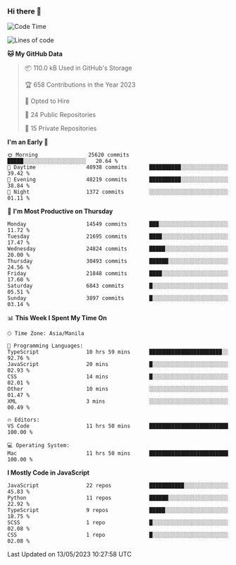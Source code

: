 ### Hi there 👋

<!--START_SECTION:waka-->
![Code Time](http://img.shields.io/badge/Code%20Time-263%20hrs%2052%20mins-blue)

![Lines of code](https://img.shields.io/badge/From%20Hello%20World%20I%27ve%20Written-57.1%20million%20lines%20of%20code-blue)

**🐱 My GitHub Data** 

> 📦 110.0 kB Used in GitHub's Storage 
 > 
> 🏆 658 Contributions in the Year 2023
 > 
> 💼 Opted to Hire
 > 
> 📜 24 Public Repositories 
 > 
> 🔑 15 Private Repositories 
 > 
**I'm an Early 🐤** 

```text
🌞 Morning                25620 commits       █████░░░░░░░░░░░░░░░░░░░░   20.64 % 
🌆 Daytime                48938 commits       ██████████░░░░░░░░░░░░░░░   39.42 % 
🌃 Evening                48219 commits       ██████████░░░░░░░░░░░░░░░   38.84 % 
🌙 Night                  1372 commits        ░░░░░░░░░░░░░░░░░░░░░░░░░   01.11 % 
```
📅 **I'm Most Productive on Thursday** 

```text
Monday                   14549 commits       ███░░░░░░░░░░░░░░░░░░░░░░   11.72 % 
Tuesday                  21695 commits       ████░░░░░░░░░░░░░░░░░░░░░   17.47 % 
Wednesday                24824 commits       █████░░░░░░░░░░░░░░░░░░░░   20.00 % 
Thursday                 30493 commits       ██████░░░░░░░░░░░░░░░░░░░   24.56 % 
Friday                   21848 commits       ████░░░░░░░░░░░░░░░░░░░░░   17.60 % 
Saturday                 6843 commits        █░░░░░░░░░░░░░░░░░░░░░░░░   05.51 % 
Sunday                   3897 commits        █░░░░░░░░░░░░░░░░░░░░░░░░   03.14 % 
```


📊 **This Week I Spent My Time On** 

```text
🕑︎ Time Zone: Asia/Manila

💬 Programming Languages: 
TypeScript               10 hrs 59 mins      ███████████████████████░░   92.76 % 
JavaScript               20 mins             █░░░░░░░░░░░░░░░░░░░░░░░░   02.93 % 
CSS                      14 mins             █░░░░░░░░░░░░░░░░░░░░░░░░   02.01 % 
Other                    10 mins             ░░░░░░░░░░░░░░░░░░░░░░░░░   01.47 % 
XML                      3 mins              ░░░░░░░░░░░░░░░░░░░░░░░░░   00.49 % 

🔥 Editors: 
VS Code                  11 hrs 50 mins      █████████████████████████   100.00 % 

💻 Operating System: 
Mac                      11 hrs 50 mins      █████████████████████████   100.00 % 
```

**I Mostly Code in JavaScript** 

```text
JavaScript               22 repos            ███████████░░░░░░░░░░░░░░   45.83 % 
Python                   11 repos            ██████░░░░░░░░░░░░░░░░░░░   22.92 % 
TypeScript               9 repos             █████░░░░░░░░░░░░░░░░░░░░   18.75 % 
SCSS                     1 repo              █░░░░░░░░░░░░░░░░░░░░░░░░   02.08 % 
CSS                      1 repo              █░░░░░░░░░░░░░░░░░░░░░░░░   02.08 % 
```




 Last Updated on 13/05/2023 10:27:58 UTC
<!--END_SECTION:waka-->
